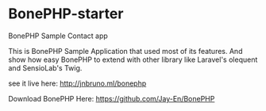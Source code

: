 # BonePHP-starter
BonePHP Sample Contact app

This is BonePHP Sample Application that used most of its features. And show how easy BonePHP to 
extend with other library like Laravel's olequent and SensioLab's Twig.

see it live here:
http://jnbruno.ml/bonephp

Download BonePHP Here:
https://github.com/Jay-En/BonePHP
